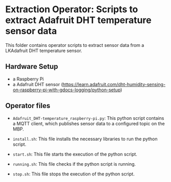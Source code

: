 # Extraction Operator: Scripts to extract Adafruit DHT temperature sensor data

This folder contains operator scripts to extract sensor data from a LKAdafruit DHT temperature sensor. 

## Hardware Setup 

 - a Raspberry Pi
 - a Adafruit DHT sensor (https://learn.adafruit.com/dht-humidity-sensing-on-raspberry-pi-with-gdocs-logging/python-setup) 

## Operator files 

 - `Adafruit_DHT-temperature_raspberry-pi.py`: This python script contains a MQTT client, which publishes sensor data to a configured topic on the MBP.
 
 - `install.sh`: This file installs the necessary libraries to run the python script.
 
 - `start.sh`: This file starts the execution of the python script.
 
 - `running.sh`: This file checks if the python script is running.
  
 - `stop.sh`: This file stops the execution of the python script.